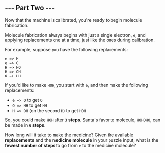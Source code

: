 ## --- Part Two ---

Now that the machine is calibrated, you're ready to begin molecule fabrication.

Molecule fabrication always begins with just a single electron, ``e``, and applying replacements one at a time, just like the ones during calibration.

For example, suppose you have the following replacements:

    e => H
    e => O
    H => HO
    H => OH
    O => HH

If you'd like to make ``HOH``, you start with ``e``, and then make the following replacements:

* ``e => O`` to get ``O``
* ``O => HH`` to get ``HH``
* ``H => OH`` (on the second ``H``) to get ``HOH``

So, you could make ``HOH`` after **``3`` steps**.  Santa's favorite molecule, ``HOHOHO``, can be made in **``6`` steps**.

How long will it take to make the medicine?  Given the available **replacements** and the **medicine molecule** in your puzzle input, what is the **fewest number of steps** to go from ``e`` to the medicine molecule?

